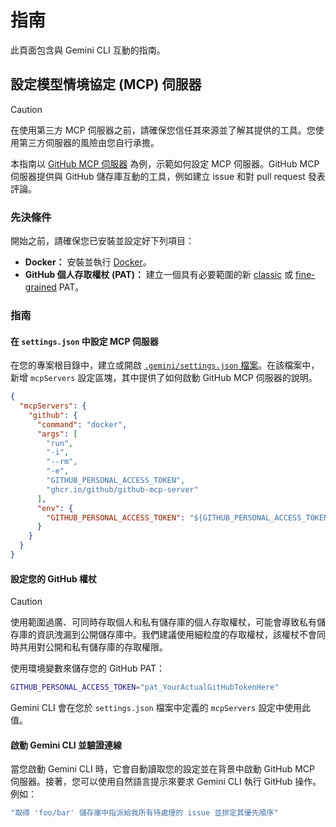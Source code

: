 # 指南

此頁面包含與 Gemini CLI 互動的指南。

## 設定模型情境協定 (MCP) 伺服器

> [!CAUTION]
> 在使用第三方 MCP 伺服器之前，請確保您信任其來源並了解其提供的工具。您使用第三方伺服器的風險由您自行承擔。

本指南以 [GitHub MCP 伺服器](https://github.com/github/github-mcp-server) 為例，示範如何設定 MCP 伺服器。GitHub MCP 伺服器提供與 GitHub 儲存庫互動的工具，例如建立 issue 和對 pull request 發表評論。

### 先決條件

開始之前，請確保您已安裝並設定好下列項目：

- **Docker：** 安裝並執行 [Docker]。
- **GitHub 個人存取權杖 (PAT)：** 建立一個具有必要範圍的新 [classic] 或 [fine-grained] PAT。

[Docker]: https://www.docker.com/
[classic]: https://github.com/settings/tokens/new
[fine-grained]: https://github.com/settings/personal-access-tokens/new

### 指南

#### 在 `settings.json` 中設定 MCP 伺服器

在您的專案根目錄中，建立或開啟 [`.gemini/settings.json` 檔案](./configuration.md)。在該檔案中，新增 `mcpServers` 設定區塊，其中提供了如何啟動 GitHub MCP 伺服器的說明。

```json
{
  "mcpServers": {
    "github": {
      "command": "docker",
      "args": [
        "run",
        "-i",
        "--rm",
        "-e",
        "GITHUB_PERSONAL_ACCESS_TOKEN",
        "ghcr.io/github/github-mcp-server"
      ],
      "env": {
        "GITHUB_PERSONAL_ACCESS_TOKEN": "${GITHUB_PERSONAL_ACCESS_TOKEN}"
      }
    }
  }
}
```

#### 設定您的 GitHub 權杖

> [!CAUTION]
> 使用範圍過廣、可同時存取個人和私有儲存庫的個人存取權杖，可能會導致私有儲存庫的資訊洩漏到公開儲存庫中。我們建議使用細粒度的存取權杖，該權杖不會同時共用對公開和私有儲存庫的存取權限。

使用環境變數來儲存您的 GitHub PAT：

```bash
GITHUB_PERSONAL_ACCESS_TOKEN="pat_YourActualGitHubTokenHere"
```

Gemini CLI 會在您於 `settings.json` 檔案中定義的 `mcpServers` 設定中使用此值。

#### 啟動 Gemini CLI 並驗證連線

當您啟動 Gemini CLI 時，它會自動讀取您的設定並在背景中啟動 GitHub MCP 伺服器。接著，您可以使用自然語言提示來要求 Gemini CLI 執行 GitHub 操作。例如：

```bash
"取得 'foo/bar' 儲存庫中指派給我所有待處理的 issue 並排定其優先順序"
```
